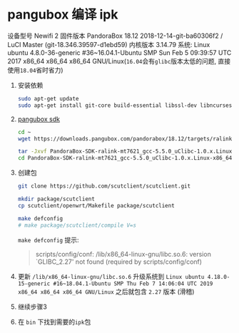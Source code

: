 # pangubox 编译 ipk

设备型号 Newifi 2
固件版本 PandoraBox 18.12 2018-12-14-git-ba60306f2 / LuCI Master (git-18.346.39597-d1ebd59)
内核版本 3.14.79
系统: Linux ubuntu 4.8.0-36-generic #36~16.04.1-Ubuntu SMP Sun Feb 5 09:39:57 UTC 2017 x86_64 x86_64 x86_64 GNU/Linux(`16.04`会有`glibc`版本太低的问题, 直接使用`18.04`省时省力)

1. 安装依赖

    ```bash
    sudo apt-get update
    sudo apt-get install git-core build-essential libssl-dev libncurses5-dev unzip gawk subversion mercurial  ccache bison
    ```

2. [pangubox sdk]

    ```bash
    cd ~
    wget https://downloads.pangubox.com/pandorabox/18.12/targets/ralink/mt7621/PandoraBox-SDK-ralink-mt7621_gcc-5.5.0_uClibc-1.0.x.Linux-x86_64-2018-12-14-git-ba60306f2.tar.xz

    tar -Jxvf PandoraBox-SDK-ralink-mt7621_gcc-5.5.0_uClibc-1.0.x.Linux-x86_64-2018-12-14-git-ba60306f2.tar.xz
    cd PandoraBox-SDK-ralink-mt7621_gcc-5.5.0_uClibc-1.0.x.Linux-x86_64-2018-12-14-git-ba60306f2
    ```

3. 创建包

    ```bash
    git clone https://github.com/scutclient/scutclient.git

    mkdir package/scutclient
    cp scutclient/openwrt/Makefile package/scutclient

    make defconfig
    # make package/scutclient/compile V=s
    ```

    `make defconfig` 提示:
    > scripts/config/conf: /lib/x86_64-linux-gnu/libc.so.6: version `GLIBC_2.27' not found (required by scripts/config/conf)

4. 更新 `/lib/x86_64-linux-gnu/libc.so.6`
    升级系统到 `Linux ubuntu 4.18.0-15-generic #16~18.04.1-Ubuntu SMP Thu Feb 7 14:06:04 UTC 2019 x86_64 x86_64 x86_64 GNU/Linux` 之后就包含 `2.27` 版本 (滑稽)
    <!-- - 查看系统glibc支持的版本

        ```bash
        strings /lib/x86_64-linux-gnu/libc.so.6 |grep GLIBC_
        ```

        > GLIBC_2.2.5
        > GLIBC_2.2.6
        > GLIBC_2.3
        > GLIBC_2.3.2
        > GLIBC_2.3.3
        > GLIBC_2.3.4
        > GLIBC_2.4
        > GLIBC_2.5
        > GLIBC_2.6
        > GLIBC_2.7
        > GLIBC_2.8
        > GLIBC_2.9
        > GLIBC_2.10
        > GLIBC_2.11
        > GLIBC_2.12
        > GLIBC_2.13
        > GLIBC_2.14
        > GLIBC_2.15
        > GLIBC_2.16
        > GLIBC_2.17
        > GLIBC_2.18
        > GLIBC_2.22
        > GLIBC_2.23
        > GLIBC_PRIVATE

    - 下载并编译 `glibc 2.27`

        ```bash
        cd ~
        wget https://ftp.gnu.org/gnu/libc/glibc-2.27.tar.gz

        sudo apt-get install bison

        tar -vxf glibc-2.27.tar.gz
        cd glibc-2.27
        mkdir build && cd build/
        ../configure --prefix=/usr/local/glibc-2.27

        make -j4
        sudo make install
        ``` -->

5. 继续步骤3

    <!-- ```bash
    cd ~/PandoraBox-SDK-ralink-mt7621_gcc-5.5.0_uClibc-1.0.x.Linux-x86_64-2018-12-14-git-ba60306f2

    LD_PRELOAD=/usr/local/glibc-2.27/lib/libc-2.27.so make defconfig
    LD_PRELOAD=/usr/local/glibc-2.27/lib/libc-2.27.so make package/scutclient/compile V=s
    ``` -->

6. 在 `bin` 下找到需要的`ipk`包

[pangubox sdk]:https://downloads.pangubox.com/pandorabox/18.12/targets/ralink/mt7621/PandoraBox-SDK-ralink-mt7621_gcc-5.5.0_uClibc-1.0.x.Linux-x86_64-2018-12-14-git-ba60306f2.tar.xz
[pangubox]:https://downloads.pangubox.com
[libc.so.6: version 'GLIBC_2.14' not found报错提示的解决方案 - 散尽浮华 - 博客园]:https://www.cnblogs.com/kevingrace/p/8744417.html
[Ubuntu 使用Openwrt SDK交叉编译ipk包过程全纪录(超多图) - lvshaorong的博客 - CSDN博客]:https://blog.csdn.net/lvshaorong/article/details/52931211
[PandoraBox/LEDE SDK交叉编译OpenWrt ipk安装包的方法 - lvshaorong的博客 - CSDN博客]:https://blog.csdn.net/lvshaorong/article/details/62215033
